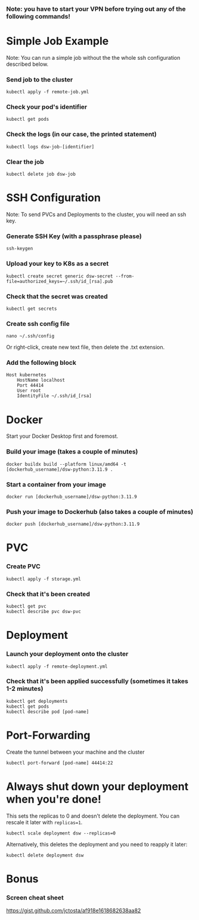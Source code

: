 ### Note: you have to start your VPN before trying out any of the following commands!

# Simple Job Example
Note: You can run a simple job without the the whole ssh configuration described below.
### Send job to the cluster
```
kubectl apply -f remote-job.yml
```
### Check your pod's identifier
```
kubectl get pods
```
### Check the logs (in our case, the printed statement)
```
kubectl logs dsw-job-[identifier]
```
### Clear the job
```
kubectl delete job dsw-job
```

# SSH Configuration
Note: To send PVCs and Deployments to the cluster, you will need an ssh key.
### Generate SSH Key (with a passphrase please)
```
ssh-keygen
```
### Upload your key to K8s as a secret
```
kubectl create secret generic dsw-secret --from-file=authorized_keys=~/.ssh/id_[rsa].pub
```
### Check that the secret was created
```
kubectl get secrets
```
### Create ssh config file
```
nano ~/.ssh/config
```
Or right-click, create new text file, then delete the .txt extension.
### Add the following block
```
Host kubernetes
    HostName localhost
    Port 44414
    User root
    IdentityFile ~/.ssh/id_[rsa]
```

# Docker
Start your Docker Desktop first and foremost.

### Build your image (takes a couple of minutes)
```
docker buildx build --platform linux/amd64 -t [dockerhub_username]/dsw-python:3.11.9 .
```
### Start a container from your image
```
docker run [dockerhub_username]/dsw-python:3.11.9
```
### Push your image to Dockerhub (also takes a couple of minutes)
```
docker push [dockerhub_username]/dsw-python:3.11.9
```

# PVC
### Create PVC
```
kubectl apply -f storage.yml
```
### Check that it's been created
```
kubectl get pvc
kubectl describe pvc dsw-pvc
```

# Deployment
### Launch your deployment onto the cluster
```
kubectl apply -f remote-deployment.yml
```
### Check that it's been applied successfully (sometimes it takes 1-2 minutes)
```
kubectl get deployments
kubectl get pods
kubectl describe pod [pod-name]
```

# Port-Forwarding
Create the tunnel between your machine and the cluster
```
kubectl port-forward [pod-name] 44414:22
```

# Always shut down your deployment when you're done!
This sets the replicas to 0 and doesn't delete the deployment. You can rescale it later with `replicas=1`.
```
kubectl scale deployment dsw --replicas=0
```
Alternatively, this deletes the deployment and you need to reapply it later:
```
kubectl delete deployment dsw
```

# Bonus
### Screen cheat sheet
https://gist.github.com/jctosta/af918e1618682638aa82